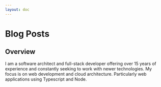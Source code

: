 ```yaml
---
layout: doc
---
```


# Blog Posts

## Overview

I am a software architect and full-stack developer offering over 15 years of experience and constantly seeking to work with newer technologies. My focus is on web development and cloud architecture. Particularly web applications using Typescript and Node.

